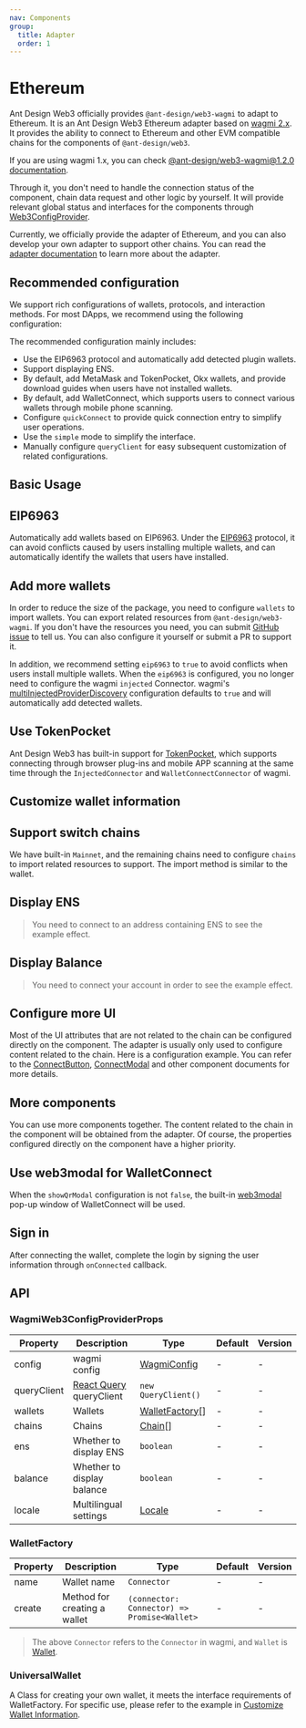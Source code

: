 ```yaml
---
nav: Components
group:
  title: Adapter
  order: 1
---
```


# Ethereum

Ant Design Web3 officially provides `@ant-design/web3-wagmi` to adapt to Ethereum. It is an Ant Design Web3 Ethereum adapter based on [wagmi 2.x](https://wagmi.sh/). It provides the ability to connect to Ethereum and other EVM compatible chains for the components of `@ant-design/web3`.

If you are using wagmi 1.x, you can check [@ant-design/web3-wagmi@1.2.0 documentation](https://github.com/ant-design/ant-design-web3/blob/f7c9d51086f82b13a9cf94353b999348e17001de/packages/web3/src/wagmi/index.md).

Through it, you don't need to handle the connection status of the component, chain data request and other logic by yourself. It will provide relevant global status and interfaces for the components through [Web3ConfigProvider](../web3-config-provider/index.md).

Currently, we officially provide the adapter of Ethereum, and you can also develop your own adapter to support other chains. You can read the [adapter documentation](../../../../docs/guide/adapter.md) to learn more about the adapter.

## Recommended configuration

We support rich configurations of wallets, protocols, and interaction methods. For most DApps, we recommend using the following configuration:

<code src="./demos/recommend.tsx"></code>

The recommended configuration mainly includes:

- Use the EIP6963 protocol and automatically add detected plugin wallets.
- Support displaying ENS.
- By default, add MetaMask and TokenPocket, Okx wallets, and provide download guides when users have not installed wallets.
- By default, add WalletConnect, which supports users to connect various wallets through mobile phone scanning.
- Configure `quickConnect` to provide quick connection entry to simplify user operations.
- Use the `simple` mode to simplify the interface.
- Manually configure `queryClient` for easy subsequent customization of related configurations.

## Basic Usage

<code src="./demos/basic.tsx"></code>

## EIP6963

Automatically add wallets based on EIP6963. Under the [EIP6963](https://eips.ethereum.org/EIPS/eip-6963) protocol, it can avoid conflicts caused by users installing multiple wallets, and can automatically identify the wallets that users have installed.

<code src="./demos/eip6963.tsx"></code>

## Add more wallets

In order to reduce the size of the package, you need to configure `wallets` to import wallets. You can export related resources from `@ant-design/web3-wagmi`. If you don't have the resources you need, you can submit [GitHub issue](https://github.com/ant-design/ant-design-web3/issues) to tell us. You can also configure it yourself or submit a PR to support it.

In addition, we recommend setting `eip6963` to `true` to avoid conflicts when users install multiple wallets. When the `eip6963` is configured, you no longer need to configure the wagmi `injected` Connector. wagmi's [multiInjectedProviderDiscovery](https://wagmi.sh/core/api/createConfig#multiinjectedproviderdiscovery) configuration defaults to `true` and will automatically add detected wallets.

<code src="./demos/more-wallets.tsx"></code>

## Use TokenPocket

Ant Design Web3 has built-in support for [TokenPocket](https://www.tokenpocket.pro/), which supports connecting through browser plug-ins and mobile APP scanning at the same time through the `InjectedConnector` and `WalletConnectConnector` of wagmi.

<code src="./demos/token-pocket"></code>

## Customize wallet information

<code src="./demos/custom-wallet"></code>

## Support switch chains

We have built-in `Mainnet`, and the remaining chains need to configure `chains` to import related resources to support. The import method is similar to the wallet.

<code src="./demos/chains.tsx"></code>

## Display ENS

> You need to connect to an address containing ENS to see the example effect.

<code src="./demos/name.tsx"></code>

## Display Balance

> You need to connect your account in order to see the example effect.

<code src="./demos/balance.tsx"></code>

## Configure more UI

Most of the UI attributes that are not related to the chain can be configured directly on the component. The adapter is usually only used to configure content related to the chain. Here is a configuration example. You can refer to the [ConnectButton](../connect-button/index.md), [ConnectModal](../connect-modal/index.md) and other component documents for more details.

<code src="./demos/uiconfig.tsx"></code>

## More components

You can use more components together. The content related to the chain in the component will be obtained from the adapter. Of course, the properties configured directly on the component have a higher priority.

<code src="./demos/more-components.tsx"></code>

## Use web3modal for WalletConnect

When the `showQrModal` configuration is not `false`, the built-in [web3modal](https://web3modal.com/) pop-up window of WalletConnect will be used.

<code src="./demos/web3modal.tsx"></code>

## Sign in

After connecting the wallet, complete the login by signing the user information through `onConnected` callback.

<code src="./demos/signin.tsx"></code>

## API

### WagmiWeb3ConfigProviderProps

| Property | Description | Type | Default | Version |
| --- | --- | --- | --- | --- |
| config | wagmi config | [WagmiConfig](https://wagmi.sh/core/config) | - | - |
| queryClient | [React Query](https://react-query.tanstack.com/) queryClient | `new QueryClient()` | - | - |
| wallets | Wallets | [WalletFactory](#walletfactory)[] | - | - |
| chains | Chains | [Chain](./types#chain)[] | - | - |
| ens | Whether to display ENS | `boolean` | - | - |
| balance | Whether to display balance | `boolean` | - | - |
| locale | Multilingual settings | [Locale](https://github.com/ant-design/ant-design-web3/blob/main/packages/common/src/locale/en_US.ts) | - | - |

### WalletFactory

| Property | Description | Type | Default | Version |
| --- | --- | --- | --- | --- |
| name | Wallet name | `Connector` | - | - |
| create | Method for creating a wallet | `(connector: Connector) => Promise<Wallet>` | - | - |

> The above `Connector` refers to the `Connector` in wagmi, and `Wallet` is [Wallet](./types#wallet).

### UniversalWallet

A Class for creating your own wallet, it meets the interface requirements of WalletFactory. For specific use, please refer to the example in [Customize Wallet Information](#customize-wallet-information).
